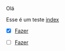 Olá

Esse é um teste 
[index](index.md)

- [x] [Fazer](Fazer.md)
- [ ] [Fazer](Fazer.md)





















